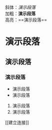 斜体：*演示段落*               
加粗：**演示段落**               
高亮：==演示段落==               
# 演示段落
## 演示段落
### 演示段落

- 演示段落        
- 演示段落

1. 演示段落       
2. 演示段落

[[建立连接]]